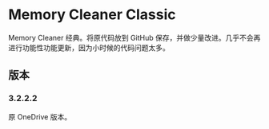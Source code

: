 # Memory Cleaner Classic
 Memory Cleaner 经典。将原代码放到 GitHub 保存，并做少量改进。几乎不会再进行功能性功能更新，因为小时候的代码问题太多。

## 版本

### 3.2.2.2

原 OneDrive 版本。 